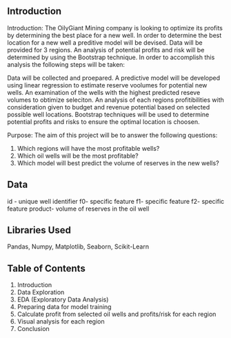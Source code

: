 ## Introduction 
Introduction: The OilyGiant Mining company is looking to optimize its profits by determining the best place for a new well. In order to determine the best location for a new well a preditive model will be devised. Data will be provided for 3 regions. An analysis of potential profits and risk will be determined by using the Bootstrap technique. In order to accomplish this analysis the following steps will be taken:

Data will be collected and proepared.
A predictive model will be developed using linear regression to estimate reserve voolumes for potential new wells.
An examination of the wells with the highest predicted reseve volumes to obtimize seleciton.
An analysis of each regions profitibilities with consideration given to budget and revenue potential based on selected possible well locations.
Bootstrap techniques will be used to determine potential profits and risks to ensure the optimal location is choosen.

Purpose: The aim of this project will be to answer the following questions: 
1. Which regions will have the most profitable wells? 
2. Which oil wells will be the most profitable?
3. Which model will best predict the volume of reserves in the new wells? 

## Data 
id - unique well identifier 
f0- specific feature
f1- specific feature
f2- specific feature
product- volume of reserves in the oil well 

## Libraries Used 
Pandas, Numpy, Matplotlib, Seaborn, Scikit-Learn 

## Table of Contents 
1. Introduction
2. Data Exploration
3. EDA (Exploratory Data Analysis)
4. Preparing data for model training
5. Calculate profit from selected oil wells and profits/risk for each region
6. Visual analysis for each region
7. Conclusion 
